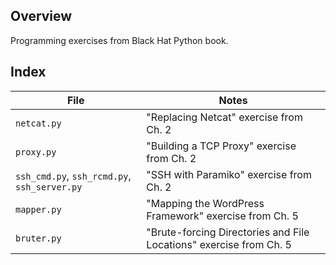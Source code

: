 ## Overview
Programming exercises from Black Hat Python book.

## Index
| File | Notes |
| ---- | ----- |
| `netcat.py` | "Replacing Netcat" exercise from Ch. 2 |
| `proxy.py` | "Building a TCP Proxy" exercise from Ch. 2 |
| `ssh_cmd.py`, `ssh_rcmd.py`, `ssh_server.py` | "SSH with Paramiko" exercise from Ch. 2 |
| `mapper.py` | "Mapping the WordPress Framework" exercise from Ch. 5 |
| `bruter.py` | "Brute-forcing Directories and File Locations" exercise from Ch. 5 |

